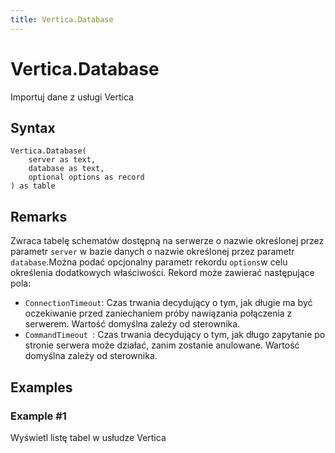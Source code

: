 ```yaml
---
title: Vertica.Database
---
```


# Vertica.Database


Importuj dane z usługi Vertica


## Syntax

```powerquery
Vertica.Database(
    server as text,
    database as text,
    optional options as record
) as table
```


## Remarks

Zwraca tabelę schematów dostępną na serwerze o nazwie określonej przez parametr <code>server</code> w bazie danych o nazwie określonej przez parametr <code>database</code>.Można podać opcjonalny parametr rekordu <code>options</code>w celu określenia dodatkowych właściwości. Rekord może zawierać następujące pola:<ul>    <li><code>ConnectionTimeout</code>: Czas trwania decydujący o tym, jak długie ma być oczekiwanie przed zaniechaniem próby nawiązania połączenia z serwerem. Wartość domyślna zależy od sterownika.</li>    <li><code>CommandTimeout </code>: Czas trwania decydujący o tym, jak długo zapytanie po stronie serwera może działać, zanim zostanie anulowane. Wartość domyślna zależy od sterownika.</li></ul>


## Examples

### Example #1 
Wyświetl listę tabel w usłudze Vertica
```powerquery

```



